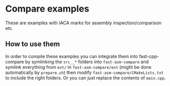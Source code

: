 # Compare examples

These are examples with IACA marks for assembly inspection/comparison etc.

## How to use them

In order to compile these examples you can integrate them into fast-cpp-compare by symlinking the `src__*` folders into `fast-asm-compare` and symlink everything from `ext/` in `fast-asm-compare/ext` (might be done automatically by `prepare.sh`) then modify `fast-asm-compare/CMakeLists.txt` to include the right folders. Or you can just replace the contents of `main.cpp`.